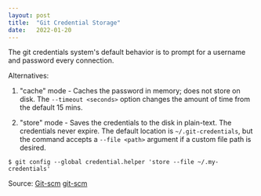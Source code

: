 ```yaml
---
layout: post
title:  "Git Credential Storage"
date:   2022-01-20
---
```

The git credentials system's default behavior is to prompt for a username and password
every connection.  

Alternatives:
1. "cache" mode  -  Caches the password in memory; does not store on disk. The `--timeout <seconds>`
option changes the amount of time from the default 15 mins.    
  
2. "store" mode - Saves the credentials to the disk in plain-text.  The credentials
never expire. The default location is `~/.git-credentials`, but the command accepts
a `--file <path>` argument if a custom file path is desired.    
```
$ git config --global credential.helper 'store --file ~/.my-credentials'
```



Source: [Git-scm] [git-scm]

[git-scm]: https://git-scm.com/book/en/v2/Git-Tools-Credential-Storage
